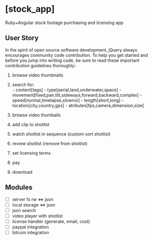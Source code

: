 [stock_app]
==================================================
Ruby+Angular stock footage purchasing and licensing app

User Story
--------------------------------------

In the spirit of open source software development, jQuery always encourages community code contribution. To help you get started and before you jump into writing code, be sure to read these important contribution guidelines thoroughly:

1. browse video thumbnails
2. search for:  
             - content[tags]
             - type[aerial,land,underwater,space]
             - movement[fixed,pan,tilt,sideways,forward,backward,complex]
             - speed[normal,timelapse,slowmo]
             - length[short,long]
             - location[city,country,gps]
             - atributes[fps,camera,dimension,size]

3. browse video thumbails
4. add clip to shotlist
5. watch shotlist in sequence (custom sort shotlist)
6. review shotlist (remove from shotlist)
7. set licensing terms
8. pay
9. download


Modules
--------------------------------------

- [ ] server fs rw <=> json
- [ ] local storage <=> json
- [ ] json search
- [ ] video player with shotlist
- [ ] license handler (generate, email, cost)
- [ ] paypal integration
- [ ] bitcoin integration

